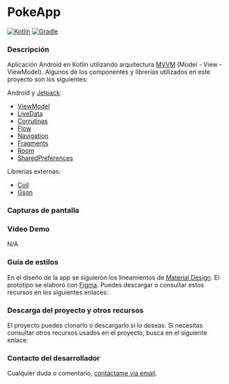 # PokeApp

[![Kotlin](https://img.shields.io/badge/kotlin-1.9.22-blueviolet?logo=kotlin&label=kotlin)](http://kotlinlang.org) [![Gradle](https://img.shields.io/badge/gradle-8.2-02303a?logo=gradle&logoColor=1bacca&label=gradle)](https://developer.android.com/studio/releases/gradle-plugin)

### Descripción

Aplicación Android en Kotlin utilizando arquitectura [MVVM](https://developer.android.com/jetpack/guide?hl=es-419#recommended-app-arch) (Model - View - ViewModel). Algunos de los componentes y librerías utilizados en este proyecto son los siguientes:

Android y [Jetpack](https://developer.android.com/jetpack?hl=es-419):

* [ViewModel](https://developer.android.com/topic/libraries/architecture/viewmodel)
* [LiveData](https://developer.android.com/topic/libraries/architecture/livedata?hl=es-419)
* [Corrutinas](https://developer.android.com/kotlin/coroutines?hl=es-419)
* [Flow](https://developer.android.com/kotlin/flow?hl=es-419)
* [Navigation](https://developer.android.com/guide/navigation/navigation-getting-started)
* [Fragments](https://developer.android.com/guide/components/fragments)
* [Room](https://developer.android.com/training/data-storage/room?hl=es)
* [SharedPreferences](https://developer.android.com/training/data-storage/shared-preferences?hl=es-419)

Librerías externas:

* [Coil](https://github.com/coil-kt/coil)
* [Gson](https://github.com/google/gson)

### Capturas de pantalla


### Video Demo

N/A

### Guía de estilos

En el diseño de la app se siguieron los lineamientos de [Material Design](https://material.io/). El prototipo se elaboró con [Figma](https://www.figma.com). Puedes descargar o consultar estos recursos en los siguientes enlaces:


### Descarga del proyecto y otros recursos

El proyecto puedes clonarlo o descargarlo si lo deseas. Si necesitas consultar otros recursos usados en el proyecto, busca en el siguiente enlace:



### Contacto del desarrollador

Cualquier duda o comentario, [contáctame vía email](mailto:rolando.selvera3@gmail.com).
